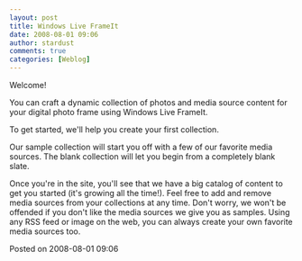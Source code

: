 ```yaml
---
layout: post
title: Windows Live FrameIt
date: 2008-08-01 09:06
author: stardust
comments: true
categories: [Weblog]
---
```

Welcome!

You can craft a dynamic collection of photos and media source content
for your digital photo frame using Windows Live FrameIt.

To get started, we'll help you create your first collection.

Our sample collection will start you off with a few of our favorite
media sources. The blank collection will let you begin from a
completely blank slate.

Once you're in the site, you'll see that we have a big catalog of
content to get you started (it's growing all the time!). Feel free to
add and remove media sources from your collections at any time. Don't
worry, we won't be offended if you don't like the media sources we
give you as samples. Using any RSS feed or image on the web, you can
always create your own favorite media sources too.

Posted on 2008-08-01 09:06
